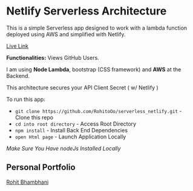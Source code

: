 # Netlify Serverless Architecture 

This is a simple Serverless app designed to work with a lambda function deployed using AWS and simplified with Netlify.

[Live Link](https://jovial-wescoff-63db3d.netlify.com/)

**Functionalities:** Views GitHub Users.

I am using **Node Lambda**, bootstrap (CSS framework) and **AWS** at the Backend.

This architecture secures your API Client Secret ( w/ Netlify ) 

To run this app:

* `git clone https://github.com/RohitoOo/serverless_netlify.git` - Clone this repo
* `cd into root directory` - Access Root Directory
* `npm install` - Install Back End Dependencies
* `open Html page` - Launch Application Locally   


*Make Sure You Have nodeJs Installed Locally*

Personal Portfolio
-------------------

[Rohit Bhambhani](http://rohito.com)
